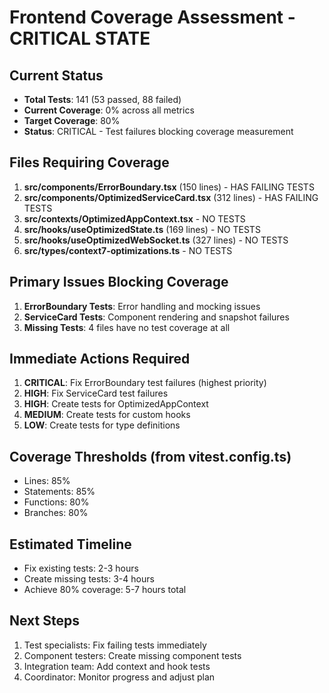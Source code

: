 # Frontend Coverage Assessment - CRITICAL STATE

## Current Status
- **Total Tests**: 141 (53 passed, 88 failed)
- **Current Coverage**: 0% across all metrics
- **Target Coverage**: 80%
- **Status**: CRITICAL - Test failures blocking coverage measurement

## Files Requiring Coverage
1. **src/components/ErrorBoundary.tsx** (150 lines) - HAS FAILING TESTS
2. **src/components/OptimizedServiceCard.tsx** (312 lines) - HAS FAILING TESTS  
3. **src/contexts/OptimizedAppContext.tsx** - NO TESTS
4. **src/hooks/useOptimizedState.ts** (169 lines) - NO TESTS
5. **src/hooks/useOptimizedWebSocket.ts** (327 lines) - NO TESTS
6. **src/types/context7-optimizations.ts** - NO TESTS

## Primary Issues Blocking Coverage
1. **ErrorBoundary Tests**: Error handling and mocking issues
2. **ServiceCard Tests**: Component rendering and snapshot failures
3. **Missing Tests**: 4 files have no test coverage at all

## Immediate Actions Required
1. **CRITICAL**: Fix ErrorBoundary test failures (highest priority)
2. **HIGH**: Fix ServiceCard test failures  
3. **HIGH**: Create tests for OptimizedAppContext
4. **MEDIUM**: Create tests for custom hooks
5. **LOW**: Create tests for type definitions

## Coverage Thresholds (from vitest.config.ts)
- Lines: 85%
- Statements: 85% 
- Functions: 80%
- Branches: 80%

## Estimated Timeline
- Fix existing tests: 2-3 hours
- Create missing tests: 3-4 hours
- Achieve 80% coverage: 5-7 hours total

## Next Steps
1. Test specialists: Fix failing tests immediately
2. Component testers: Create missing component tests
3. Integration team: Add context and hook tests
4. Coordinator: Monitor progress and adjust plan